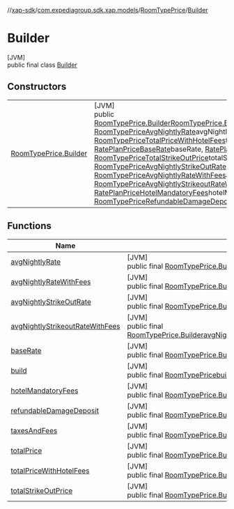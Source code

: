 //[xap-sdk](../../../../index.md)/[com.expediagroup.sdk.xap.models](../../index.md)/[RoomTypePrice](../index.md)/[Builder](index.md)

# Builder

[JVM]\
public final class [Builder](index.md)

## Constructors

| | |
|---|---|
| [RoomTypePrice.Builder](-room-type-price.-builder.md) | [JVM]<br>public [RoomTypePrice.Builder](index.md)[RoomTypePrice.Builder](-room-type-price.-builder.md)([RoomTypePriceTotalPrice](../../-room-type-price-total-price/index.md)totalPrice, [RoomTypePriceAvgNightlyRate](../../-room-type-price-avg-nightly-rate/index.md)avgNightlyRate, [RoomTypePriceTotalPriceWithHotelFees](../../-room-type-price-total-price-with-hotel-fees/index.md)totalPriceWithHotelFees, [RatePlanPriceBaseRate](../../-rate-plan-price-base-rate/index.md)baseRate, [RatePlanPriceTaxesAndFees](../../-rate-plan-price-taxes-and-fees/index.md)taxesAndFees, [RoomTypePriceTotalStrikeOutPrice](../../-room-type-price-total-strike-out-price/index.md)totalStrikeOutPrice, [RoomTypePriceAvgNightlyStrikeOutRate](../../-room-type-price-avg-nightly-strike-out-rate/index.md)avgNightlyStrikeOutRate, [RoomTypePriceAvgNightlyRateWithFees](../../-room-type-price-avg-nightly-rate-with-fees/index.md)avgNightlyRateWithFees, [RoomTypePriceAvgNightlyStrikeoutRateWithFees](../../-room-type-price-avg-nightly-strikeout-rate-with-fees/index.md)avgNightlyStrikeoutRateWithFees, [RatePlanPriceHotelMandatoryFees](../../-rate-plan-price-hotel-mandatory-fees/index.md)hotelMandatoryFees, [RoomTypePriceRefundableDamageDeposit](../../-room-type-price-refundable-damage-deposit/index.md)refundableDamageDeposit) |

## Functions

| Name | Summary |
|---|---|
| [avgNightlyRate](avg-nightly-rate.md) | [JVM]<br>public final [RoomTypePrice.Builder](index.md)[avgNightlyRate](avg-nightly-rate.md)([RoomTypePriceAvgNightlyRate](../../-room-type-price-avg-nightly-rate/index.md)avgNightlyRate) |
| [avgNightlyRateWithFees](avg-nightly-rate-with-fees.md) | [JVM]<br>public final [RoomTypePrice.Builder](index.md)[avgNightlyRateWithFees](avg-nightly-rate-with-fees.md)([RoomTypePriceAvgNightlyRateWithFees](../../-room-type-price-avg-nightly-rate-with-fees/index.md)avgNightlyRateWithFees) |
| [avgNightlyStrikeOutRate](avg-nightly-strike-out-rate.md) | [JVM]<br>public final [RoomTypePrice.Builder](index.md)[avgNightlyStrikeOutRate](avg-nightly-strike-out-rate.md)([RoomTypePriceAvgNightlyStrikeOutRate](../../-room-type-price-avg-nightly-strike-out-rate/index.md)avgNightlyStrikeOutRate) |
| [avgNightlyStrikeoutRateWithFees](avg-nightly-strikeout-rate-with-fees.md) | [JVM]<br>public final [RoomTypePrice.Builder](index.md)[avgNightlyStrikeoutRateWithFees](avg-nightly-strikeout-rate-with-fees.md)([RoomTypePriceAvgNightlyStrikeoutRateWithFees](../../-room-type-price-avg-nightly-strikeout-rate-with-fees/index.md)avgNightlyStrikeoutRateWithFees) |
| [baseRate](base-rate.md) | [JVM]<br>public final [RoomTypePrice.Builder](index.md)[baseRate](base-rate.md)([RatePlanPriceBaseRate](../../-rate-plan-price-base-rate/index.md)baseRate) |
| [build](build.md) | [JVM]<br>public final [RoomTypePrice](../index.md)[build](build.md)() |
| [hotelMandatoryFees](hotel-mandatory-fees.md) | [JVM]<br>public final [RoomTypePrice.Builder](index.md)[hotelMandatoryFees](hotel-mandatory-fees.md)([RatePlanPriceHotelMandatoryFees](../../-rate-plan-price-hotel-mandatory-fees/index.md)hotelMandatoryFees) |
| [refundableDamageDeposit](refundable-damage-deposit.md) | [JVM]<br>public final [RoomTypePrice.Builder](index.md)[refundableDamageDeposit](refundable-damage-deposit.md)([RoomTypePriceRefundableDamageDeposit](../../-room-type-price-refundable-damage-deposit/index.md)refundableDamageDeposit) |
| [taxesAndFees](taxes-and-fees.md) | [JVM]<br>public final [RoomTypePrice.Builder](index.md)[taxesAndFees](taxes-and-fees.md)([RatePlanPriceTaxesAndFees](../../-rate-plan-price-taxes-and-fees/index.md)taxesAndFees) |
| [totalPrice](total-price.md) | [JVM]<br>public final [RoomTypePrice.Builder](index.md)[totalPrice](total-price.md)([RoomTypePriceTotalPrice](../../-room-type-price-total-price/index.md)totalPrice) |
| [totalPriceWithHotelFees](total-price-with-hotel-fees.md) | [JVM]<br>public final [RoomTypePrice.Builder](index.md)[totalPriceWithHotelFees](total-price-with-hotel-fees.md)([RoomTypePriceTotalPriceWithHotelFees](../../-room-type-price-total-price-with-hotel-fees/index.md)totalPriceWithHotelFees) |
| [totalStrikeOutPrice](total-strike-out-price.md) | [JVM]<br>public final [RoomTypePrice.Builder](index.md)[totalStrikeOutPrice](total-strike-out-price.md)([RoomTypePriceTotalStrikeOutPrice](../../-room-type-price-total-strike-out-price/index.md)totalStrikeOutPrice) |
